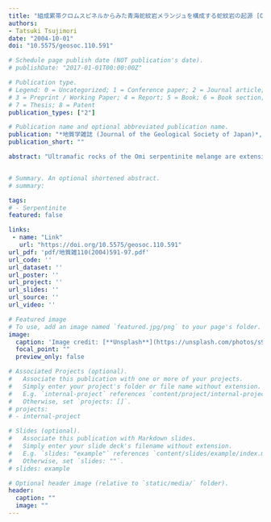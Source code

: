 ```yaml
---
title: "組成累帯クロムスピネルからみた青海蛇紋岩メランジュを構成する蛇紋岩の起源 [Origin of serpentinites in the Omi serpentinite melange (Hida Mountains, Japan) deduced from zoned chromian spinel]"
authors:
- Tatsuki Tsujimori
date: "2004-10-01"
doi: "10.5575/geosoc.110.591"

# Schedule page publish date (NOT publication's date).
# publishDate: "2017-01-01T00:00:00Z"

# Publication type.
# Legend: 0 = Uncategorized; 1 = Conference paper; 2 = Journal article;
# 3 = Preprint / Working Paper; 4 = Report; 5 = Book; 6 = Book section;
# 7 = Thesis; 8 = Patent
publication_types: ["2"]

# Publication name and optional abbreviated publication name.
publication: "*地質学雑誌 (Journal of the Geological Society of Japan)*, v. 110, no. 10, p. 591-597, doi:10.5575/geosoc.110.591"
publication_short: ""

abstract: "Ultramafic rocks of the Omi serpentinite melange are extensively serpentinized. However, newly discovered Cr-spinels in chromitite and massive serpentinite provide a key to decipher the origin and metamorphism of serpentinites. Cr-spinels show distinct chemical zoning: the cores have high Cr# [=Cr/(Cr+Al) atomic ratio] (0.70-0.77); Mg# [=Mg/(Mg+Fe2+) atomic ratio] decreases remarkably towards the rim through a transition zone between core and ferritchromite rim. Moreover, the cores of zoned Cr-spinel in chromitite contain abundant tiny inclusions of mainly pargasitic amphibole (up to 3.8 wt.% Na2O) and rare diopside. These inclusions were completely replaced by secondary tremolitic amphibole and chlorite at the rim, and by dolomite at the Ti-enriched metasomatized rim. Although the Mg# of the core (0.20-0.43) is significantly lower than those of Cr-spinel in both Alpine and abyssal peridotites, the observed mineral inclusions and the analysed Cr# at the core are interpreted to be relics of igneous stage. Compositional characteristics and the occurrence of hydrous mineral inclusions of the zoned Cr-spinel exhibit critical features that suggest a supra-subduction origin. Serpentinites of the Omi serpentinite melange may have derived from the mantle wedge above a subduction zone and subsequently metamorphosed at low- to mid-temperature condition of probably eclogite or amphibolite facies. [飛騨山地, 青海蛇紋岩メランジュを構成する超苦鉄質岩は著しく蛇紋岩化し, その起源や変成作用を明らかにするための情報に乏しかった. しかし, 塊状のアンチゴライト蛇紋岩と, それに伴うクロミタイト脈から, 初生的なCr/(Cr+Al) 原子比 (0.70-0.77) をコアに保持した組成累帯クロムスピネルと, 包有物としての初生的なパーガス閃石 (～3.8wt.% Na2O) を初めて見出した. 蛇紋岩の源岩は変成作用を被っており, クロムスピネルのコアは低Mg# (0.20-0.43) で特徴づけられる. さらに, リムにおいて初生鉱物包有物のドロマイト化と Ti の付加が部分的に認められる. これらの特徴から, 青海蛇紋岩メランジュを構成する蛇紋岩は, 沈み込み帯のマントルかんらん岩を起源とした低～中程度の温度の変成かんらん岩が, より低温で蛇紋岩化したものと推測される.]"


# Summary. An optional shortened abstract.
# summary: 

tags: 
# - Serpentinite
featured: false

links:
 - name: "Link"
   url: "https://doi.org/10.5575/geosoc.110.591"
url_pdf: 'pdf/地質雑110(2004)591-97.pdf'
url_code: ''
url_dataset: ''
url_poster: ''
url_project: ''
url_slides: ''
url_source: ''
url_video: ''

# Featured image
# To use, add an image named `featured.jpg/png` to your page's folder. 
image: 
  caption: 'Image credit: [**Unsplash**](https://unsplash.com/photos/s9CC2SKySJM)'
  focal_point: ""
  preview_only: false

# Associated Projects (optional).
#   Associate this publication with one or more of your projects.
#   Simply enter your project's folder or file name without extension.
#   E.g. `internal-project` references `content/project/internal-project/index.md`.
#   Otherwise, set `projects: []`.
# projects:
# - internal-project

# Slides (optional).
#   Associate this publication with Markdown slides.
#   Simply enter your slide deck's filename without extension.
#   E.g. `slides: "example"` references `content/slides/example/index.md`.
#   Otherwise, set `slides: ""`.
# slides: example

# Optional header image (relative to `static/media/` folder).
header:
  caption: ""
  image: ""
---
```


